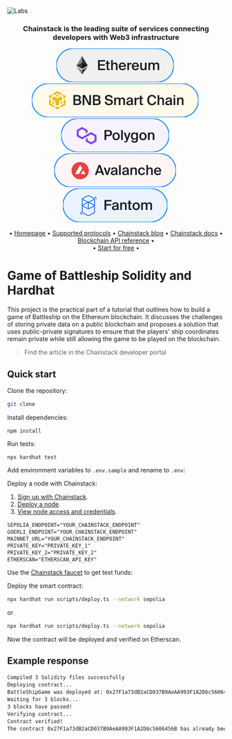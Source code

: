 <img width="1200" alt="Labs" src="https://user-images.githubusercontent.com/99700157/213291931-5a822628-5b8a-4768-980d-65f324985d32.png">

<p>
 <h3 align="center">Chainstack is the leading suite of services connecting developers with Web3 infrastructure</h3>
</p>

<p align="center">
  <a target="_blank" href="https://chainstack.com/build-better-with-ethereum/"><img src="https://github.com/soos3d/blockchain-badges/blob/main/protocols_badges/Ethereum.svg" /></a>&nbsp;  
  <a target="_blank" href="https://chainstack.com/build-better-with-bnb-smart-chain/"><img src="https://github.com/soos3d/blockchain-badges/blob/main/protocols_badges/BNB.svg" /></a>&nbsp;
  <a target="_blank" href="https://chainstack.com/build-better-with-polygon/"><img src="https://github.com/soos3d/blockchain-badges/blob/main/protocols_badges/Polygon.svg" /></a>&nbsp;
  <a target="_blank" href="https://chainstack.com/build-better-with-avalanche/"><img src="https://github.com/soos3d/blockchain-badges/blob/main/protocols_badges/Avalanche.svg" /></a>&nbsp;
  <a target="_blank" href="https://chainstack.com/build-better-with-fantom/"><img src="https://github.com/soos3d/blockchain-badges/blob/main/protocols_badges/Fantom.svg" /></a>&nbsp;
</p>

<p align="center">
  • <a target="_blank" href="https://chainstack.com/">Homepage</a> •
  <a target="_blank" href="https://chainstack.com/protocols/">Supported protocols</a> •
  <a target="_blank" href="https://chainstack.com/blog/">Chainstack blog</a> •
  <a target="_blank" href="https://docs.chainstack.com/quickstart/">Chainstack docs</a> •
  <a target="_blank" href="https://docs.chainstack.com/quickstart/">Blockchain API reference</a> • <br>
  • <a target="_blank" href="https://console.chainstack.com/user/account/create">Start for free</a> •
</p>

# Game of Battleship Solidity and Hardhat

This project is the practical part of a tutorial that outlines how to build a game of Battleship on the Ethereum blockchain. It discusses the challenges of storing private data on a public blockchain and proposes a solution that uses public-private signatures to ensure that the players' ship coordinates remain private while still allowing the game to be played on the blockchain.

> Find the article in the Chainstack developer portal []()

## Quick start

Clone the repository:

```sh
git clone
```

Install dependencies:

```shell
npm install
```

Run tests:

```shell
npx hardhat test
```

Add environment variables to `.env.sample` and rename to `.env`:

Deploy a node with Chainstack:

1. [Sign up with Chainstack](https://console.chainstack.com/user/account/create).  
1. [Deploy a node](https://docs.chainstack.com/platform/join-a-public-network).  
1. [View node access and credentials](https://docs.chainstack.com/platform/view-node-access-and-credentials).

```env
SEPOLIA_ENDPOINT="YOUR_CHAINSTACK_ENDPOINT"
GOERLI_ENDPOINT="YOUR_CHAINSTACK_ENDPOINT"
MAINNET_URL="YOUR_CHAINSTACK_ENDPOINT"
PRIVATE_KEY="PRIVATE_KEY_1"
PRIVATE_KEY_2="PRIVATE_KEY_2"
ETHERSCAN="ETHERSCAN_API_KEY"
```

Use the [Chainstack faucet](https://faucet.chainstack.com/sepolia-faucet) to get test funds:

Deploy the smart contract:

```sh
npx hardhat run scripts/deploy.ts --network sepolia
```

or 

```sh
npx hardhat run scripts/deploy.ts --network sepolia
```

Now the contract will be deployed and verified on Etherscan.

## Example response

```sh
Compiled 3 Solidity files successfully
Deploying contract...
BattleShipGame was deployed at: 0x27F1a73dB2aCD037B9AeAA993F1A2D6c5606456B
Waiting for 3 blocks...
3 blocks have passed!
Verifying contract...
Contract verified!
The contract 0x27F1a73dB2aCD037B9AeAA993F1A2D6c5606456B has already been verified
```